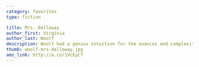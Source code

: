 ```yaml
---
category: favorites
type: fiction

title: Mrs. Dalloway
author_first: Virginia
author_last: Woolf
description: Woolf had a genius intuition for the nuances and complexities of human relationships, and had the imaginative talent to present them through flesh-and-blood characters. Mrs. Dalloway was one of the first novels...
thumb: woolf-mrs-dalloway.jpg
amz_link: http://a.co/1VcEyC7
---
```



